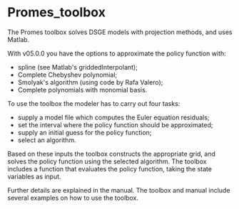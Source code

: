 # Promes_toolbox
The Promes toolbox solves DSGE models with projection methods, and uses Matlab.

With v05.0.0 you have the options to approximate the policy function with:
- spline (see Matlab's griddedInterpolant);
- Complete Chebyshev polynomial;
- Smolyak's algorithm (using code by Rafa Valero);
- Complete polynomials with monomial basis.


To use the toolbox the modeler has to carry out four tasks:
- supply a model file which computes the Euler equation residuals;
- set the interval where the policy function should be approximated;
- supply an initial guess for the policy function;
- select an algorithm.

Based on these inputs the toolbox constructs the appropriate grid, and solves the policy function using the selected algorithm. The toolbox includes a function that evaluates the policy function, taking the state variables as input.

Further details are explained in the manual. The toolbox and manual include several examples on how to use the toolbox.
